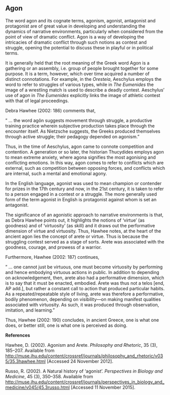 ## Agon

The word agon and its cognate terms, agonism, agonist, antagonist and protagonist are of great value in developing and understanding the dynamics of narrative environments, particularly when considered from the point of view of dramatic conflict. Agon is a way of developing the intricacies of dramatic conflict through such notions as contest and struggle, opening the potential to discuss these in playful or in political terms.

It is generally held that the root meaning of the Greek word Agon is a gathering or an assembly, i.e. group of people brought together for some purpose. It is a term, however, which over time acquired a number of distinct connotations. For example, in the _Oresteia_, Aeschylus employs the word to refer to struggles of various types, while in _The Eumenides_ the image of a wrestling match is used to describe a deadly contest. Aeschylus’ use of agon in _The Eumenides_ explicitly links the image of athletic contest with that of legal proceedings.

Debra Hawhee (2002: 186) comments that,

” … the word agôn suggests movement through struggle, a productive training practice wherein subjective production takes place through the encounter itself. As Nietzsche suggests, the Greeks produced themselves through active struggle; their pedagogy depended on agonism.”

Thus, in the time of Aeschylus, agon came to connote competition and contention. A generation or so later, the historian Thucydides employs agon to mean extreme anxiety, where agona signifies the most agonising and conflicting emotions. In this way, agon comes to refer to conflicts which are external, such as competition between opposing forces, and conflicts which are internal, such a mental and emotional agony.

In the English language, agonist was used to mean champion or contender for prizes in the 17th century and now, in the 21st century, it is taken to refer to a person engaged in a contest or a struggle. The more generally used form of the term agonist in English is protagonist against whom is set an antagonist.

The significance of an agonistic approach to narrative environments is that, as Debra Hawhee points out, it highlights the notions of ‘virtue’ (as goodness) and of ‘virtuosity’ (as skill) and it draws out the performative dimension of virtue and virtuosity. Thus, Hawhee notes, at the heart of the ancient agon lies the concept of arete or virtue. Thus is because the struggling contest served as a stage of sorts. Arete was associated with the goodness, courage, and prowess of a warrior.

Furthermore, Hawhee (2002: 187) continues,

” … one cannot just be virtuous, one must become virtuosity by performing and hence embodying virtuous actions in public. In addition to depending on acknowledgement, then, arete also had a performative dimension, which is to say that it must be enacted, embodied. Arete was thus not a telos [end, AP add.], but rather a constant call to action that produced particular habits. As a repeated/repeatable style of living, arete was therefore a performative, bodily phenomenon, depending on visibility—on making manifest qualities associated with virtuosity. As such, it was produced through observation, imitation, and learning.”

Thus, Hawhee (2002: 190) concludes, in ancient Greece, one is what one does, or better still, one is what one is perceived as doing.

**References**

Hawhee, D. (2002). Agonism and Arete. _Philosophy and Rhetoric_, 35 (3), 185–207\. Available from http://muse.jhu.edu/content/crossref/journals/philosophy_and_rhetoric/v035/35.3hawhee.html [Accessed 24 November 2012].

Russo, R. (2002). A Natural history of ‘agonist’. _Perspectives in Biology and Medicine_, 45 (3), 350–358\. Available from http://muse.jhu.edu/content/crossref/journals/perspectives_in_biology_and_medicine/v045/45.3russo.html [Accessed 11 November 2015].

